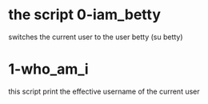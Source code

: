 # the script 0-iam_betty
switches the current user to the user betty (su betty)

# 1-who_am_i
this script print  the effective username of the current user
